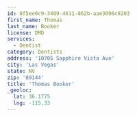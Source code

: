 ```yaml
---
id: 8f5ee0c9-3409-4611-862b-aae3096c8203
first_name: Thomas
last_name: Booker
license: DMD
services:
  - Dentist
category: Dentists
address: '10705 Sapphire Vista Ave'
city: 'Las Vegas'
state: NV
zip: '89144'
title: 'Thomas Booker'
_geoloc:
  lat: 36.1775
  lng: -115.33
---
```

